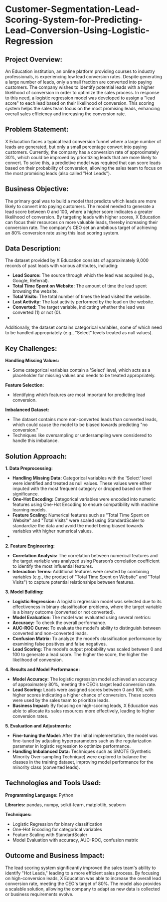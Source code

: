 # Customer-Segmentation-Lead-Scoring-System-for-Predicting-Lead-Conversion-Using-Logistic-Regression

## Project Overview:

An Education institution, an online platform providing courses to industry professionals, is experiencing low lead conversion rates. Despite generating a large number of leads, only a small fraction are converted into paying customers. The company wishes to identify potential leads with a higher likelihood of conversion in order to optimize the sales process. In response to this need, a logistic regression model was developed to assign a "lead score" to each lead based on their likelihood of conversion. This scoring system helps the sales team focus on the most promising leads, enhancing overall sales efficiency and increasing the conversion rate.

## Problem Statement:
X Education faces a typical lead conversion funnel where a large number of leads are generated, but only a small percentage convert into paying customers. Currently, the company has a conversion rate of approximately 30%, which could be improved by prioritizing leads that are more likely to convert. To solve this, a predictive model was required that can score leads based on their probability of conversion, allowing the sales team to focus on the most promising leads (also called "Hot Leads").

## Business Objective:
The primary goal was to build a model that predicts which leads are more likely to convert into paying customers. The model needed to generate a lead score between 0 and 100, where a higher score indicates a greater likelihood of conversion. By targeting leads with higher scores, X Education can focus their resources on more valuable leads, thereby increasing their conversion rate. The company's CEO set an ambitious target of achieving an 80% conversion rate using this lead scoring system.

## Data Description:
The dataset provided by X Education consists of approximately 9,000 records of past leads with various attributes, including:

- **Lead Source:** The source through which the lead was acquired (e.g., Google, Referral).
- **Total Time Spent on Website:** The amount of time the lead spent browsing the website.
- **Total Visits:** The total number of times the lead visited the website.
- **Last Activity:** The last activity performed by the lead on the website.
- **Converted:** The target variable, indicating whether the lead was converted (1) or not (0).
- 
Additionally, the dataset contains categorical variables, some of which need to be handled appropriately (e.g., "Select" levels treated as null values).

## Key Challenges:
**Handling Missing Values:**
- Some categorical variables contain a 'Select' level, which acts as a placeholder for missing values and needs to be treated appropriately.

**Feature Selection:** 
- Identifying which features are most important for predicting lead conversion.
  
**Imbalanced Dataset:**
- The dataset contains more non-converted leads than converted leads, which could cause the model to be biased towards predicting "no conversion."
- Techniques like oversampling or undersampling were considered to handle this imbalance.
  
## Solution Approach:
**1. Data Preprocessing:**

- **Handling Missing Data:** Categorical variables with the 'Select' level were identified and treated as null values. These values were either imputed with the most frequent category or dropped based on their significance.
- **One-Hot Encoding:** Categorical variables were encoded into numeric features using One-Hot Encoding to ensure compatibility with machine learning models.
- **Feature Scaling:** Numerical features such as "Total Time Spent on Website" and "Total Visits" were scaled using StandardScaler to standardize the data and avoid the model being biased towards variables with higher numerical values.
- 
**2. Feature Engineering:**
  
- **Correlation Analysis:** The correlation between numerical features and the target variable was analyzed using Pearson’s correlation coefficient to identify the most influential features.
- **Interaction Terms:** Additional features were created by combining variables (e.g., the product of "Total Time Spent on Website" and "Total Visits") to capture potential relationships between features.
  
**3. Model Building:**

- **Logistic Regression:** A logistic regression model was selected due to its effectiveness in binary classification problems, where the target variable is a binary outcome (converted or not converted).
- **Model Evaluation:** The model was evaluated using several metrics:
- **Accuracy:** To check the overall performance.
- **AUC-ROC Curve:** To evaluate the model's ability to distinguish between converted and non-converted leads.
- **Confusion Matrix:** To analyze the model’s classification performance by examining false positives and false negatives.
- **Lead Scoring:** The model’s output probability was scaled between 0 and 100 to generate a lead score. The higher the score, the higher the likelihood of conversion.
  
**4. Results and Model Performance:**
- **Model Accuracy:** The logistic regression model achieved an accuracy of approximately 80%, meeting the CEO’s target lead conversion rate.
- **Lead Scoring:** Leads were assigned scores between 0 and 100, with higher scores indicating a higher chance of conversion. These scores were used by the sales team to prioritize leads.
- **Business Impact:** By focusing on high-scoring leads, X Education was able to allocate its sales resources more effectively, leading to higher conversion rates.
  
**5. Evaluation and Adjustments:**
- **Fine-tuning the Model:** After the initial implementation, the model was fine-tuned by adjusting hyperparameters such as the regularization parameter in logistic regression to optimize performance.
- **Handling Imbalanced Data:** Techniques such as SMOTE (Synthetic Minority Over-sampling Technique) were explored to balance the classes in the training dataset, improving model performance for the minority class (converted leads).
  
## Technologies and Tools Used:
**Programming Language:** Python

**Libraries:** pandas, numpy, scikit-learn, matplotlib, seaborn

**Techniques:**

- Logistic Regression for binary classification
- One-Hot Encoding for categorical variables
- Feature Scaling with StandardScaler
- Model Evaluation with accuracy, AUC-ROC, confusion matrix
  
## Outcome and Business Impact:
The lead scoring system significantly improved the sales team's ability to identify "Hot Leads," leading to a more efficient sales process. By focusing on high-conversion leads, X Education was able to increase the overall lead conversion rate, meeting the CEO's target of 80%. The model also provides a scalable solution, allowing the company to adapt as new data is collected or business requirements evolve.

